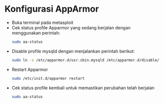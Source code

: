 # Konfigurasi AppArmor

- Buka terminal pada metasploit
- Cek status profile Apparmor yang sedang berjalan dengan menggunakan perintah: 
  ```bash
  sudo aa-status
  ```
- Disable profile mysqld dengan menjalankan perintah berikut:
  ```bash
  sudo ln -s /etc/apparmor.d/usr.sbin.mysqld /etc/apparmor.d/disable/
  ```
- Restart Apparmor
  ```bash
  sudo /etc/init.d/apparmor restart
  ```
- Cek status profile kembali untuk memastikan perubahan telah berjalan
  ```bash
  sudo aa-status
  ```